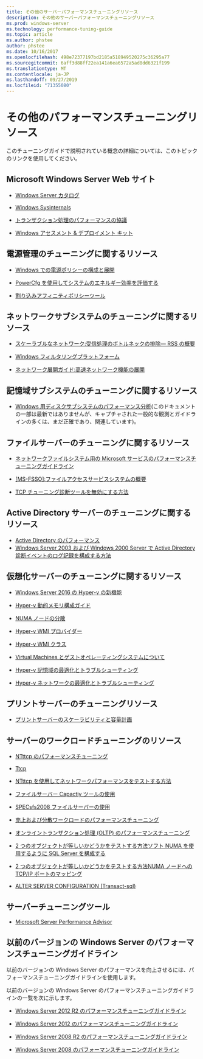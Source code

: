 ```yaml
---
title: その他のサーバーパフォーマンスチューニングリソース
description: その他のサーバーパフォーマンスチューニングリソース
ms.prod: windows-server
ms.technology: performance-tuning-guide
ms.topic: article
ms.author: phstee
author: phstee
ms.date: 10/16/2017
ms.openlocfilehash: 498e72377197bd2185a518949520275c36295a77
ms.sourcegitcommit: 6aff3d88ff22ea141a6ea6572a5ad8dd6321f199
ms.translationtype: MT
ms.contentlocale: ja-JP
ms.lasthandoff: 09/27/2019
ms.locfileid: "71355080"
---
```

# <a name="additional-performance-tuning-resources"></a>その他のパフォーマンスチューニングリソース

このチューニングガイドで説明されている概念の詳細については、このトピックのリンクを使用してください。

## <a name="microsoft-windows-server-websites"></a>Microsoft Windows Server Web サイト
-   [Windows Server カタログ](http://www.windowsservercatalog.com/)

-   [Windows Sysinternals](https://technet.microsoft.com/sysinternals/default.aspx)

-   [トランザクション処理のパフォーマンスの協議](http://www.tpc.org/)

-   [Windows アセスメント &amp; デプロイメント キット](https://developer.microsoft.com/en-us/windows/hardware/windows-assessment-deployment-kit)

## <a name="power-management-tuning-resources"></a>電源管理のチューニングに関するリソース

-   [Windows での電源ポリシーの構成と展開](https://msdn.microsoft.com/library/windows/hardware/mt422910.aspx)

-   [PowerCfg を使用してシステムのエネルギー効率を評価する](https://technet.microsoft.com/library/cc748940.aspx)

-   [割り込みアフィニティポリシーツール](https://support.microsoft.com/en-us/kb/252867)

## <a name="networking-subsystem-tuning-resources"></a>ネットワークサブシステムのチューニングに関するリソース

-   [スケーラブルなネットワーク:受信処理のボトルネックの排除— RSS の概要](https://download.microsoft.com/download/5/D/6/5D6EAF2B-7DDF-476B-93DC-7CF0072878E6/NDIS_RSS.doc)

-   [Windows フィルタリングプラットフォーム](https://msdn.microsoft.com/windows/hardware/gg463267.aspx)

-   [ネットワーク展開ガイド:高速ネットワーク機能の展開](https://technet.microsoft.com/library/gg162681.aspx)

## <a name="storage-subsystem-tuning-resources"></a>記憶域サブシステムのチューニングに関するリソース

-   [Windows 用ディスクサブシステムのパフォーマンス分析](https://download.microsoft.com/download/e/b/a/eba1050f-a31d-436b-9281-92cdfeae4b45/subsys_perf.doc)(このドキュメントの一部は最新ではありませんが、キャプチャされた一般的な観測とガイドラインの多くは、まだ正確であり、関連しています)。

## <a name="file-server-tuning-resources"></a>ファイルサーバーのチューニングに関するリソース

-   [ネットワークファイルシステム用の Microsoft サービスのパフォーマンスチューニングガイドライン](https://technet.microsoft.com/library/bb463205.aspx)

-   [\[MS-FSSO\]:ファイルアクセスサービスシステムの概要](https://download.microsoft.com/download/5/0/1/501ED102-E53F-4CE0-AA6B-B0F93629DDC6/Windows/%5bMS-FSSO%5d.pdf)

-   [TCP チューニング診断ツールを無効にする方法](https://support.microsoft.com/kb/967475)

## <a name="active-directory-server-tuning-resources"></a>Active Directory サーバーのチューニングに関するリソース
-   [Active Directory のパフォーマンス](https://msdn.microsoft.com/library/windows/hardware/dn567654(v=vs.85).aspx)
-   [Windows Server 2003 および Windows 2000 Server で Active Directory 診断イベントのログ記録を構成する方法](https://support.microsoft.com/kb/314980)

## <a name="virtualization-server-tuning-resources"></a>仮想化サーバーのチューニングに関するリソース

-   [Windows Server 2016 の Hyper-v の新機能](https://technet.microsoft.com/windows-server-docs/compute/hyper-v/what-s-new-in-hyper-v-on-windows)

-   [Hyper-v 動的メモリ構成ガイド](https://technet.microsoft.com/library/ff817651.aspx)

-   [NUMA ノードの分散](http://blogs.technet.com/b/winserverperformance/archive/2009/12/10/numa-node-balancing.aspx)

-   [Hyper-v WMI プロバイダー](https://msdn2.microsoft.com/library/cc136992(VS.85).aspx)

-   [Hyper-v WMI クラス](https://msdn.microsoft.com/library/cc136986(VS.85).aspx)

-   [Virtual Machines とゲストオペレーティングシステムについて](https://technet.microsoft.com/library/cc794868(v=ws.10))

-   [Hyper-v 記憶域の最適化とトラブルシューティング](http://blogs.msdn.com/b/microsoft_press/archive/2013/07/24/new-book-optimizing-and-troubleshooting-hyper-v-storage.aspx)

-   [Hyper-v ネットワークの最適化とトラブルシューティング](http://blogs.msdn.com/b/microsoft_press/archive/2013/07/12/rtm-d-today-optimizing-and-troubleshooting-hyper-v-networking.aspx)

## <a name="print-server-tuning-resources"></a>プリントサーバーのチューニングリソース

-   [プリントサーバーのスケーラビリティと容量計画](https://technet.microsoft.com/library/dn554243.aspx)

## <a name="server-workload-tuning-resources"></a>サーバーのワークロードチューニングのリソース

-   [NTttcp のパフォーマンスチューニング](https://msdn.microsoft.com/library/windows/hardware/dn567663(v=vs.85).aspx)

-   [Ttcp](http://en.wikipedia.org/wiki/Ttcp)

-   [NTttcp を使用してネットワークパフォーマンスをテストする方法](https://msdn.microsoft.com/windows/hardware/gg463264.aspx)

-   [ファイルサーバー Capactiy ツールの使用](https://msdn.microsoft.com/library/windows/hardware/dn567658(v=vs.85).aspx)

-   [SPECsfs2008 ファイルサーバーの使用](https://msdn.microsoft.com/library/windows/hardware/dn567653(v=vs.85).aspx)

-   [売上および分散ワークロードのパフォーマンスチューニング](https://msdn.microsoft.com/library/windows/hardware/dn567646(v=vs.85).aspx)

-   [オンライントランザクション処理 (OLTP) のパフォーマンスチューニング](https://msdn.microsoft.com/library/windows/hardware/dn567642(v=vs.85).aspx)

-   [2 つのオブジェクトが等しいかどうかをテストする方法ソフト NUMA を使用するように SQL Server を構成する](https://go.microsoft.com/fwlink/?LinkId=98292)

-   [2 つのオブジェクトが等しいかどうかをテストする方法NUMA ノードへの TCP/IP ポートのマッピング](https://go.microsoft.com/fwlink/?LinkId=98293)

-   [ALTER SERVER CONFIGURATION (Transact-sql)](https://msdn.microsoft.com/library/ee210585.aspx)


## <a name="server-tuning-tools"></a>サーバーチューニングツール

-   [Microsoft Server Performance Advisor](https://msdn.microsoft.com/library/windows/hardware/dn481522(v=vs.85).aspx)

## <a name="performance-tuning-guidelines-for-previous-versions-of-windows-server"></a>以前のバージョンの Windows Server のパフォーマンスチューニングガイドライン


以前のバージョンの Windows Server のパフォーマンスを向上させるには、パフォーマンスチューニングガイドラインを使用します。

以前のバージョンの Windows Server のパフォーマンスチューニングガイドラインの一覧を次に示します。

-   [Windows Server 2012 R2 のパフォーマンスチューニングガイドライン](https://www.microsoft.com/download/details.aspx?id=51960)

-   [Windows Server 2012 のパフォーマンスチューニングガイドライン](https://download.microsoft.com/download/0/0/B/00BE76AF-D340-4759-8ECD-C80BC53B6231/performance-tuning-guidelines-windows-server-2012.docx)

-   [Windows Server 2008 R2 のパフォーマンスチューニングガイドライン](https://download.microsoft.com/download/6/B/2/6B2EBD3A-302E-4553-AC00-9885BBF31E21/Perf-tun-srv-R2.docx)

-   [Windows Server 2008 のパフォーマンスチューニングガイドライン](https://download.microsoft.com/download/9/c/5/9c5b2167-8017-4bae-9fde-d599bac8184a/Perf-tun-srv.docx)
